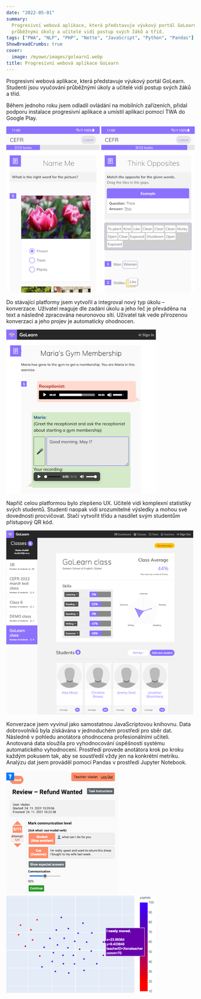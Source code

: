 ```yaml
---
date: "2022-05-01"
summary:
  Progresivní webová aplikace, která představuje výukový portál GoLearn Studenti jsou vyučováni
  průběžnými úkoly a učitelé vidí postup svých žáků a tříd.
tags: ["PWA", "NLP", "PHP", "Nette", "JavaScript", "Python", "Pandas"]
ShowBreadCrumbs: true
cover:
  image: /myown/images/golearn1.webp
title: Progresivní webová aplikace GoLearn
---
```


Progresivní webová aplikace, která představuje výukový portál GoLearn.
Studenti jsou vyučováni průběžnými úkoly a učitelé vidí postup svých žáků a tříd.

Během jednoho roku jsem odladil ovládání na mobilních zařízeních, přidal podporu instalace progresivní aplikace a umístil aplikaci pomocí TWA do Google Play.

![Simple radio buttons task](/myown/images/golearn1.webp)
![Drag and Drop task](/myown/images/golearn2.webp)

Do stávající platformy jsem vytvořil a integroval nový typ úkolu – konverzace.
Uživatel reaguje dle zadání úkolu a jeho řeč je převáděna na text a následně zpracována neuronovou sítí.
Uživatel tak vede přirozenou konverzaci a jeho projev je automaticky ohodnocen.

![Talking task](/myown/images/golearn3.webp)

Napříč celou platformou bylo zlepšeno UX. Učitelé vidí komplexní statistiky svých studentů.
Studenti naopak vidí srozumitelné výsledky a mohou své dovednosti procvičovat.
Stačí vytvořit třídu a nasdílet svým studentům přístupový QR kód.

![Class report](/myown/images/golearn4.webp)

Konverzace jsem vyvinul jako samostatnou JavaScriptovou knihovnu.
Data dobrovolníků byla získávána v jednoduchém prostředí pro sběr dat.
Následně v pohledu anotátora ohodnocena profesionálními učiteli.
Anotovaná data sloužila pro vyhodnocování úspěšnosti systému automatického vyhodnocení.
Prostředí provede anotátora krok po kroku každým pokusem tak, aby se soustředil vždy jen na konkrétní metriku.
Analýzu dat jsem prováděl pomocí Pandas v prostředí Jupyter Notebook.

![Annotator mode](/myown/images/golearn5.webp)
![Annotator mode](/myown/images/golearn6.webp)
